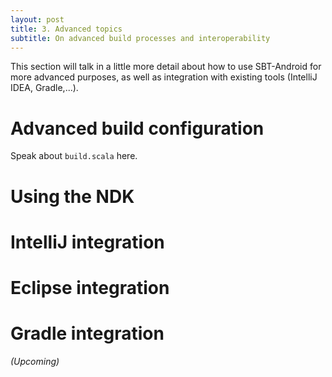 ```yaml
---
layout: post
title: 3. Advanced topics
subtitle: On advanced build processes and interoperability
---
```


This section will talk in a little more detail about how to use SBT-Android for
more advanced purposes, as well as integration with existing tools (IntelliJ
IDEA, Gradle,...).

# Advanced build configuration

Speak about `build.scala` here.

# Using the NDK

# IntelliJ integration

# Eclipse integration

# Gradle integration

_(Upcoming)_
